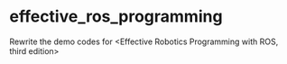 # effective_ros_programming
Rewrite the demo codes for &lt;Effective Robotics Programming with ROS, third edition>
